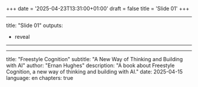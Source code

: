 +++
date = '2025-04-23T13:31:00+01:00'
draft = false
title = 'Slide 01'
+++

---
title: "Slide 01"
outputs:
  - reveal
---

---
title: "Freestyle Cognition" 
subtitle: "A New Way of Thinking and Building with AI"
author: "Ernan Hughes"
description: "A book about Freestyle Cognition, a new way of thinking and building with AI." 
date: 2025-04-15 
language: en 
chapters: true
